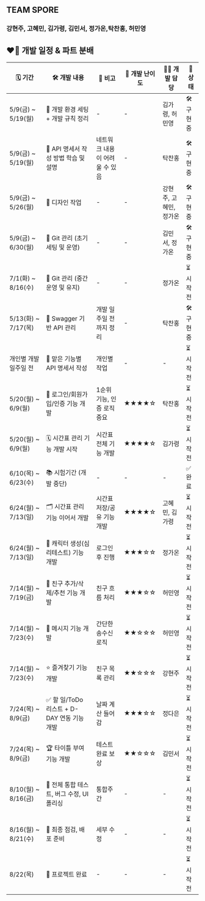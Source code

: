 ## TEAM SPORE 
### 강현주, 고혜민, 김가령, 김민서, 정가온,탁찬홍, 허민영

## ❤️‍🔥 **개발 일정 & 파트 분배**
| 🗓️ 기간 | 🛠️ 개발 내용 | 📌 비고 | 🎯 개발 난이도 | 👨‍💻 개발 담당 | 📍 상태 |
|--------|--------------------------|----------------------------|------------------|--------------------------|------------|
| 5/9(금) ~ 5/19(월) | 🧱 개발 환경 세팅 + 개발 규칙 정리 | - | - | 김가령, 허민영 | 🛠️구현 중 |
| 5/9(금) ~ 5/19(월) | 📘 API 명세서 작성 방법 학습 및 설명 | 네트워크 내용이 어려울 수 있음 | - | 탁찬홍 | 🛠️구현 중 |
| 5/9(금) ~ 5/26(월) | 🎨 디자인 작업 | - | - | 강현주, 고혜민, 정가온 | 🛠️구현 중 |
| 5/9(금) ~ 6/30(월) | 🔧 Git 관리 (초기 세팅 및 운영) | - | - | 김민서, 정가온 | 🛠️구현 중 |
| 7/1(화) ~ 8/16(수) | 🔄 Git 관리 (중간 운영 및 유지) | - | - | 정가온 | ⏳시작 전 |
| 5/13(화) ~ 7/17(목) | 📂 Swagger 기반 API 관리 | 개발 일주일 전까지 정리 | - | 탁찬홍 | 🛠️구현 중 |
| 개인별 개발 일주일 전 | 📝 맡은 기능별 API 명세서 작성 | 개인별 작업 | - | - | ⏳시작 전 |
| 5/20(월) ~ 6/9(월) | 🔐 로그인/회원가입/인증 기능 개발 | 1순위 기능, 인증 로직 중요 | ★★★★☆ | 탁찬홍 | ⏳시작 전 |
| 5/20(월) ~ 6/9(월) | 🗓️ 시간표 관리 기능 개발 시작 | 시간표 전체 기능 개발 | ★★★★☆ | 김가령 | ⏳시작 전 |
| 6/10(목) ~ 6/23(수) | 📚 시험기간 (개발 중단) | - | - | - | ✅완료 |
| 6/24(월) ~ 7/13(일) | 🗂️ 시간표 관리 기능 이어서 개발 | 시간표 저장/공유 기능 개발 | ★★★★☆ | 고혜민, 김가령 | ⏳시작 전 |
| 6/24(월) ~ 7/13(일) | 🧠 캐릭터 생성(심리테스트) 기능 개발 | 로그인 후 진행 | ★★★☆☆ | 정가온 | ⏳시작 전 |
| 7/14(월) ~ 7/19(금) | 👥 친구 추가/삭제/추천 기능 개발 | 친구 흐름 처리 | ★★★☆☆ | 허민영 | ⏳시작 전 |
| 7/14(월) ~ 7/23(수) | 💬 메시지 기능 개발 | 간단한 송수신 로직 | ★★☆☆☆ | 허민영 | ⏳시작 전 |
| 7/14(월) ~ 7/23(수) | ⭐ 즐겨찾기 기능 개발 | 친구 목록 관리 | ★★☆☆☆ | 강현주 | ⏳시작 전 |
| 7/24(목) ~ 8/9(금) | ✅ 할 일/ToDo 리스트 + D-DAY 연동 기능 개발 | 날짜 계산 들어감 | ★★★☆☆ | 정다은 | ⏳시작 전 |
| 7/24(목) ~ 8/9(금) | 🏆 타이틀 부여 기능 개발 | 테스트 완료 보상 | ★★☆☆☆ | 김민서 | ⏳시작 전 |
| 8/10(월) ~ 8/16(금) | 🧪 전체 통합 테스트, 버그 수정, UI 폴리싱 | 통합주간 | - | - | ⏳시작 전 |
| 8/16(월) ~ 8/21(수) | 🚀 최종 점검, 배포 준비 | 세부 수정 | - | - | ⏳시작 전 |
| 8/22(목) | 🎉 프로젝트 완료 | - | - | - | ⏳시작 전 |
